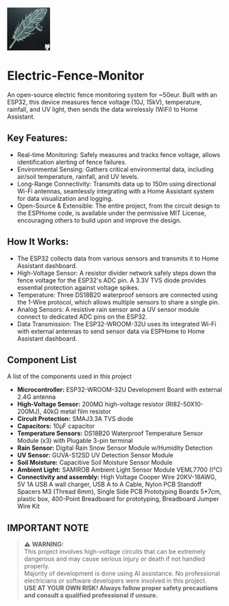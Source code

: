 ![Electric Feather Icon](./Assets/Icon.png)
# Electric-Fence-Monitor
An open-source electric fence monitoring system for ~50eur. 
Built with an ESP32, this device measures fence voltage (10J, 15kV), temperature, rainfall, and UV light, then sends the data wirelessly (WiFi) to Home Assistant.

## Key Features:
* Real-time Monitoring: Safely measures and tracks fence voltage, allows identification alerting of fence failures.
* Environmental Sensing: Gathers critical environmental data, including air/soil temperature, rainfall, and UV levels.
* Long-Range Connectivity: Transmits data up to 150m using directional Wi-Fi antennas, seamlessly integrating with a Home Assistant system for data visualization and logging.
* Open-Source & Extensible: The entire project, from the circuit design to the ESPHome code, is available under the permissive MIT License, encouraging others to build upon and improve the design.

## How It Works:
* The ESP32 collects data from various sensors and transmits it to Home Assistant dashboard.
* High-Voltage Sensor: A resistor divider network safely steps down the fence voltage for the ESP32's ADC pin. A 3.3V TVS diode provides essential protection against voltage spikes.
* Temperature: Three DS18B20 waterproof sensors are connected using the 1-Wire protocol, which allows multiple sensors to share a single pin.
* Analog Sensors: A resistive rain sensor and a UV sensor module connect to dedicated ADC pins on the ESP32.
* Data Transmission: The ESP32-WROOM-32U uses its integrated Wi-Fi with external antennas to send sensor data via ESPHome to Home Assistant dashboard.

## Component List
A list of the components used in this project

* **Microcontroller:** ESP32-WROOM-32U Development Board with external 2.4G antenna
* **High-Voltage Sensor:** 200MΩ high-voltage resistor (RI82-50X10-200MJ), 40kΩ metal film resistor
* **Circuit Protection:** SMAJ3.3A TVS diode
* **Capacitors:** 10µF capacitor
* **Temperature Sensors:** DS18B20 Waterproof Temperature Sensor Module (x3) with Plugable 3-pin terminal
* **Rain Sensor:** Digital Rain Snow Sensor Module w/Humidity Detection
* **UV Sensor:** GUVA-S12SD UV Detection Sensor Module
* **Soil Moisture:** Capacitive Soil Moisture Sensor Module
* **Ambient Light:** SAMIROB Ambient Light Sensor Module VEML7700 (I²C)
* **Connectivity and assembly:** High Voltage Cooper Wire 20KV-18AWG, 5V 1A USB A wall charger, USB A to A Cable,  Nylon PCB Standoff Spacers M3 (Thread 6mm), Single Side PCB Prototyping Boards 5*7cm, plastic box, 400-Point Breadboard for prototyping, Breadboard Jumper Wire Kit

## IMPORTANT NOTE
> ⚠️ **WARNING:**  
> This project involves high-voltage circuits that can be extremely dangerous and may cause serious injury or death if not handled properly.  
> Majority of development is done using AI assistance. No professional electricians or software developers were involved in this project.  
> **USE AT YOUR OWN RISK! Always follow proper safety precautions and consult a qualified professional if unsure.**
